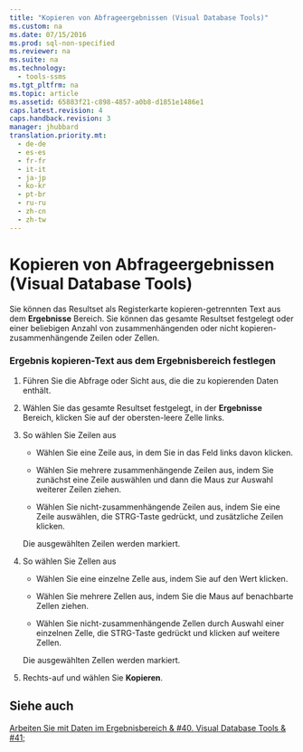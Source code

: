 ```yaml
---
title: "Kopieren von Abfrageergebnissen (Visual Database Tools)"
ms.custom: na
ms.date: 07/15/2016
ms.prod: sql-non-specified
ms.reviewer: na
ms.suite: na
ms.technology: 
  - tools-ssms
ms.tgt_pltfrm: na
ms.topic: article
ms.assetid: 65883f21-c898-4857-a0b8-d1851e1486e1
caps.latest.revision: 4
caps.handback.revision: 3
manager: jhubbard
translation.priority.mt: 
  - de-de
  - es-es
  - fr-fr
  - it-it
  - ja-jp
  - ko-kr
  - pt-br
  - ru-ru
  - zh-cn
  - zh-tw
---
```

# Kopieren von Abfrageergebnissen (Visual Database Tools)
Sie können das Resultset als Registerkarte kopieren\-getrennten Text aus dem **Ergebnisse** Bereich. Sie können das gesamte Resultset festgelegt oder einer beliebigen Anzahl von zusammenhängenden oder nicht kopieren\-zusammenhängende Zeilen oder Zellen.  
  
### Ergebnis kopieren\-Text aus dem Ergebnisbereich festlegen  
  
1.  Führen Sie die Abfrage oder Sicht aus, die die zu kopierenden Daten enthält.  
  
2.  Wählen Sie das gesamte Resultset festgelegt, in der **Ergebnisse** Bereich, klicken Sie auf der obersten\-leere Zelle links.  
  
3.  So wählen Sie Zeilen aus  
  
    -   Wählen Sie eine Zeile aus, in dem Sie in das Feld links davon klicken.  
  
    -   Wählen Sie mehrere zusammenhängende Zeilen aus, indem Sie zunächst eine Zeile auswählen und dann die Maus zur Auswahl weiterer Zeilen ziehen.  
  
    -   Wählen Sie nicht\-zusammenhängende Zeilen aus, indem Sie eine Zeile auswählen, die STRG-Taste gedrückt, und zusätzliche Zeilen klicken.  
  
    Die ausgewählten Zeilen werden markiert.  
  
4.  So wählen Sie Zellen aus  
  
    -   Wählen Sie eine einzelne Zelle aus, indem Sie auf den Wert klicken.  
  
    -   Wählen Sie mehrere Zellen aus, indem Sie die Maus auf benachbarte Zellen ziehen.  
  
    -   Wählen Sie nicht\-zusammenhängende Zellen durch Auswahl einer einzelnen Zelle, die STRG-Taste gedrückt und klicken auf weitere Zellen.  
  
    Die ausgewählten Zellen werden markiert.  
  
5.  Rechts\-auf und wählen Sie **Kopieren**.  
  
## Siehe auch  
[Arbeiten Sie mit Daten im Ergebnisbereich & #40. Visual Database Tools & #41;](../content/Work-with-Data-in-the-Results-Pane--Visual-Database-Tools-.md)  
  
